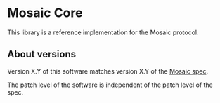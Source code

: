 # Mosaic Core

This library is a reference implementation for the Mosaic protocol.

## About versions

Version X.Y of this software matches version X.Y of the
[Mosaic spec](https://mikedilger.github.io/mosaic-spec/).

The patch level of the software is independent of the patch level of the spec.
